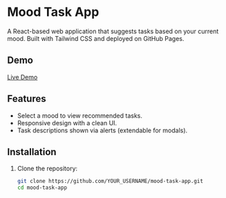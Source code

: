 # Mood Task App

A React-based web application that suggests tasks based on your current mood. Built with Tailwind CSS and deployed on GitHub Pages.

## Demo

[Live Demo](https://YOUR_USERNAME.github.io/mood-task-app)

## Features

- Select a mood to view recommended tasks.
- Responsive design with a clean UI.
- Task descriptions shown via alerts (extendable for modals).

## Installation

1. Clone the repository:
   ```bash
   git clone https://github.com/YOUR_USERNAME/mood-task-app.git
   cd mood-task-app

